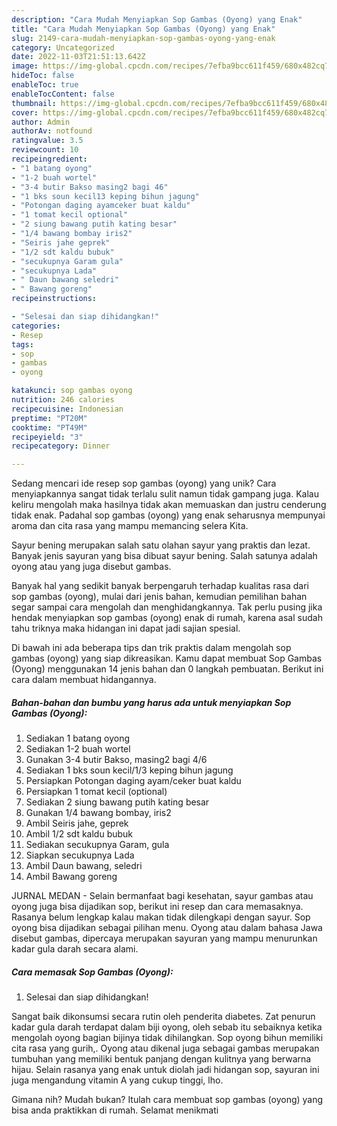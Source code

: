 ```yaml
---
description: "Cara Mudah Menyiapkan Sop Gambas (Oyong) yang Enak"
title: "Cara Mudah Menyiapkan Sop Gambas (Oyong) yang Enak"
slug: 2149-cara-mudah-menyiapkan-sop-gambas-oyong-yang-enak
category: Uncategorized
date: 2022-11-03T21:51:13.642Z
image: https://img-global.cpcdn.com/recipes/7efba9bcc611f459/680x482cq70/sop-gambas-oyong-foto-resep-utama.jpg
hideToc: false
enableToc: true
enableTocContent: false
thumbnail: https://img-global.cpcdn.com/recipes/7efba9bcc611f459/680x482cq70/sop-gambas-oyong-foto-resep-utama.jpg
cover: https://img-global.cpcdn.com/recipes/7efba9bcc611f459/680x482cq70/sop-gambas-oyong-foto-resep-utama.jpg
author: Admin
authorAv: notfound
ratingvalue: 3.5
reviewcount: 10
recipeingredient:
- "1 batang oyong"
- "1-2 buah wortel"
- "3-4 butir Bakso masing2 bagi 46"
- "1 bks soun kecil13 keping bihun jagung"
- "Potongan daging ayamceker buat kaldu"
- "1 tomat kecil optional"
- "2 siung bawang putih kating besar"
- "1/4 bawang bombay iris2"
- "Seiris jahe geprek"
- "1/2 sdt kaldu bubuk"
- "secukupnya Garam gula"
- "secukupnya Lada"
- " Daun bawang seledri"
- " Bawang goreng"
recipeinstructions:

- "Selesai dan siap dihidangkan!"
categories:
- Resep
tags:
- sop
- gambas
- oyong

katakunci: sop gambas oyong 
nutrition: 246 calories
recipecuisine: Indonesian
preptime: "PT20M"
cooktime: "PT49M"
recipeyield: "3"
recipecategory: Dinner

---
```





Sedang mencari ide resep sop gambas (oyong) yang unik? Cara menyiapkannya sangat tidak terlalu sulit namun tidak gampang juga. Kalau keliru mengolah maka hasilnya tidak akan memuaskan dan justru cenderung tidak enak. Padahal sop gambas (oyong) yang enak seharusnya mempunyai aroma dan cita rasa yang mampu memancing selera Kita.





Sayur bening merupakan salah satu olahan sayur yang praktis dan lezat. Banyak jenis sayuran yang bisa dibuat sayur bening. Salah satunya adalah oyong atau yang juga disebut gambas.

Banyak hal yang sedikit banyak berpengaruh terhadap kualitas rasa dari sop gambas (oyong), mulai dari jenis bahan, kemudian pemilihan bahan segar sampai cara mengolah dan menghidangkannya. Tak perlu pusing jika hendak menyiapkan sop gambas (oyong) enak di rumah, karena asal sudah tahu triknya maka hidangan ini dapat jadi sajian spesial.






Di bawah ini ada beberapa tips dan trik praktis dalam mengolah sop gambas (oyong) yang siap dikreasikan. Kamu dapat membuat Sop Gambas (Oyong) menggunakan 14 jenis bahan dan 0 langkah pembuatan. Berikut ini cara dalam membuat hidangannya.

<!--inarticleads1-->

##### Bahan-bahan dan bumbu yang harus ada untuk menyiapkan Sop Gambas (Oyong):

1. Sediakan 1 batang oyong
1. Sediakan 1-2 buah wortel
1. Gunakan 3-4 butir Bakso, masing2 bagi 4/6
1. Sediakan 1 bks soun kecil/1/3 keping bihun jagung
1. Persiapkan Potongan daging ayam/ceker buat kaldu
1. Persiapkan 1 tomat kecil (optional)
1. Sediakan 2 siung bawang putih kating besar
1. Gunakan 1/4 bawang bombay, iris2
1. Ambil Seiris jahe, geprek
1. Ambil 1/2 sdt kaldu bubuk
1. Sediakan secukupnya Garam, gula
1. Siapkan secukupnya Lada
1. Ambil  Daun bawang, seledri
1. Ambil  Bawang goreng


JURNAL MEDAN - Selain bermanfaat bagi kesehatan, sayur gambas atau oyong juga bisa dijadikan sop, berikut ini resep dan cara memasaknya. Rasanya belum lengkap kalau makan tidak dilengkapi dengan sayur. Sop oyong bisa dijadikan sebagai pilihan menu. Oyong atau dalam bahasa Jawa disebut gambas, dipercaya merupakan sayuran yang mampu menurunkan kadar gula darah secara alami. 

<!--inarticleads2-->

##### Cara memasak Sop Gambas (Oyong):


1. Selesai dan siap dihidangkan!

Sangat baik dikonsumsi secara rutin oleh penderita diabetes. Zat penurun kadar gula darah terdapat dalam biji oyong, oleh sebab itu sebaiknya ketika mengolah oyong bagian bijinya tidak dihilangkan. Sop oyong bihun memiliki cita rasa yang gurih,. Oyong atau dikenal juga sebagai gambas merupakan tumbuhan yang memiliki bentuk panjang dengan kulitnya yang berwarna hijau. Selain rasanya yang enak untuk diolah jadi hidangan sop, sayuran ini juga mengandung vitamin A yang cukup tinggi, lho. 

Gimana nih? Mudah bukan? Itulah cara membuat sop gambas (oyong) yang bisa anda praktikkan di rumah. Selamat menikmati
